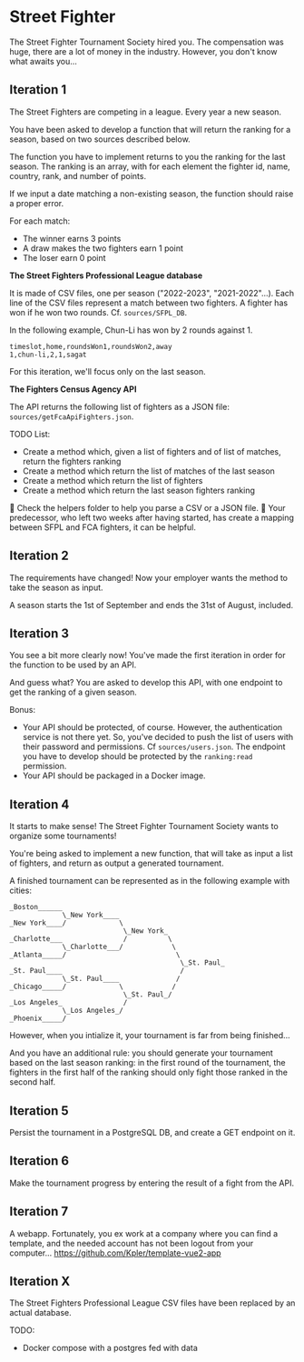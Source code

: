 # Street Fighter

The Street Fighter Tournament Society hired you. The compensation was huge, there are a lot of money in the industry. However, you don't know what awaits you...

## Iteration 1

The Street Fighters are competing in a league. Every year a new season.

You have been asked to develop a function that will return the ranking for a season, based on two sources described below.

The function you have to implement returns to you the ranking for the last season. The ranking is an array, with for each element the fighter id, name, country, rank, and number of points.

If we input a date matching a non-existing season, the function should raise a proper error.

For each match:
- The winner earns 3 points
- A draw makes the two fighters earn 1 point
- The loser earn 0 point

**The Street Fighters Professional League database**

It is made of CSV files, one per season ("2022-2023", "2021-2022"...). Each line of the CSV files represent a match between two fighters. A fighter has won if he won two rounds. Cf. `sources/SFPL_DB`.

In the following example, Chun-Li has won by 2 rounds against 1.
```
timeslot,home,roundsWon1,roundsWon2,away
1,chun-li,2,1,sagat
```

For this iteration, we'll focus only on the last season.

**The Fighters Census Agency API**

The API returns the following list of fighters as a JSON file: `sources/getFcaApiFighters.json`.

TODO List:
- Create a method which, given a list of fighters and of list of matches, return the fighters ranking 
- Create a method which return the list of matches of the last season
- Create a method which return the list of fighters
- Create a method which return the last season fighters ranking

:key: Check the helpers folder to help you parse a CSV or a JSON file.
:key: Your predecessor, who left two weeks after having started, has create a mapping between SFPL and FCA fighters, it can be helpful.

## Iteration 2

The requirements have changed! Now your employer wants the method to take the season as input.

A season starts the 1st of September and ends the 31st of August, included.

## Iteration 3

You see a bit more clearly now! You've made the first iteration in order for the function to be used by an API.

And guess what? You are asked to develop this API, with one endpoint to get the ranking of a given season.

Bonus:
- Your API should be protected, of course. However, the authentication service is not there yet. So, you've decided to push the list of users with their password and permissions. Cf `sources/users.json`. The endpoint you have to develop should be protected by the `ranking:read` permission.
- Your API should be packaged in a Docker image.

## Iteration 4

It starts to make sense! The Street Fighter Tournament Society wants to organize some tournaments!

You're being asked to implement a new function, that will take as input a list of fighters, and return as output a generated tournament.

A finished tournament can be represented as in the following example with cities:
```
_Boston______
             \_New York____
_New York____/             \
                            \_New York_
_Charlotte___               /          \
             \_Charlotte___/            \
_Atlanta_____/                           \
                                          \_St. Paul_
_St. Paul____                             /
             \_St. Paul____              /
_Chicago_____/             \            /
                            \_St. Paul_/
_Los Angeles_               /
             \_Los Angeles_/
_Phoenix_____/
```
However, when you intialize it, your tournament is far from being finished...

And you have an additional rule: you should generate your tournament based on the last season ranking: in the first round of the tournament, the fighters in the first half of the ranking should only fight those ranked in the second half.

## Iteration 5

Persist the tournament in a PostgreSQL DB, and create a GET endpoint on it.

## Iteration 6

Make the tournament progress by entering the result of a fight from the API.

## Iteration 7

A webapp. Fortunately, you ex work at a company where you can find a template, and the needed account has not been logout from your computer... https://github.com/Kpler/template-vue2-app

## Iteration X

The Street Fighters Professional League CSV files have been replaced by an actual database.

TODO:
- Docker compose with a postgres fed with data
